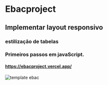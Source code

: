 # Ebacproject
## Implementar layout responsivo
### estilização de tabelas
### Primeiros passos em javaScript.
#### https://ebacproject.vercel.app/
![template ebac](https://user-images.githubusercontent.com/85469805/128578634-7b9e8161-78e2-490a-b44f-d881d80da3d8.png)
